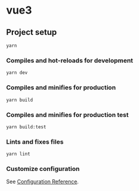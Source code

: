 # vue3

## Project setup
```
yarn
```

### Compiles and hot-reloads for development
```
yarn dev
```

### Compiles and minifies for production
```
yarn build
```

### Compiles and minifies for production test
```
yarn build:test
```

### Lints and fixes files
```
yarn lint
```

### Customize configuration
See [Configuration Reference](https://cli.vuejs.org/config/).

